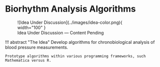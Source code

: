 # Biorhythm Analysis Algorithms

<figure markdown="span">
    ![Idea Under Discussion](../images/idea-color.png){ width="100" } 
    <figcaption>Idea Under Discussion &mdash; Content Pending</figcaption>
</figure>

!!! abstract "The Idea"
    Develop algorithms for chronobiological analysis of blood pressure measurements.

    Prototype algorithms within various programming frameworks, such Mathematica versus R.